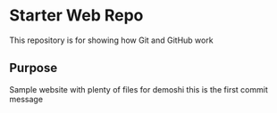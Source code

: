 # Starter Web Repo

This repository is for showing how Git and GitHub work

## Purpose

Sample website with plenty of files for demoshi this is the first commit message
